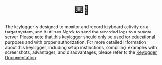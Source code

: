 <h1 align="center">⌨️👾</h1>

The keylogger is designed to monitor and record keyboard activity on a target system, and it utilizes Ngrok to send the recorded logs to a remote server. Please note that this keylogger should only be used for educational purposes and with proper authorization. For more detailed information about this keylogger, including setup instructions, compiling, examples with screenshots, advantages, and disadvantages, please refer to the [Keylogger Documentation](https://www.notion.so/maryahs/Keylogger-d82408c08e23438cb347a7aa6a649b2c?pvs=4).
